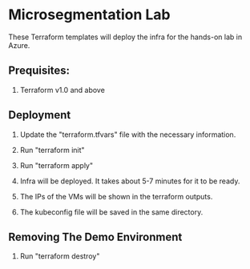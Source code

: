 # Microsegmentation Lab

These Terraform templates will deploy the infra for the hands-on lab in Azure.


## Prequisites:

1. Terraform v1.0 and above


## Deployment
1. Update the "terraform.tfvars" file with the necessary information.

2. Run "terraform init"

3. Run "terraform apply"

4. Infra will be deployed. It takes about 5-7 minutes for it to be ready.

5. The IPs of the VMs will be shown in the terraform outputs.

6. The kubeconfig file will be saved in the same directory.


## Removing The Demo Environment

1. Run "terraform destroy"